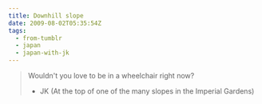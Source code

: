 ```yaml
---
title: Downhill slope
date: 2009-08-02T05:35:54Z
tags:
  - from-tumblr
  - japan
  - japan-with-jk
---
```

> Wouldn't you love to be in a wheelchair right now?
>
> - JK (At the top of one of the many slopes in the Imperial Gardens)
